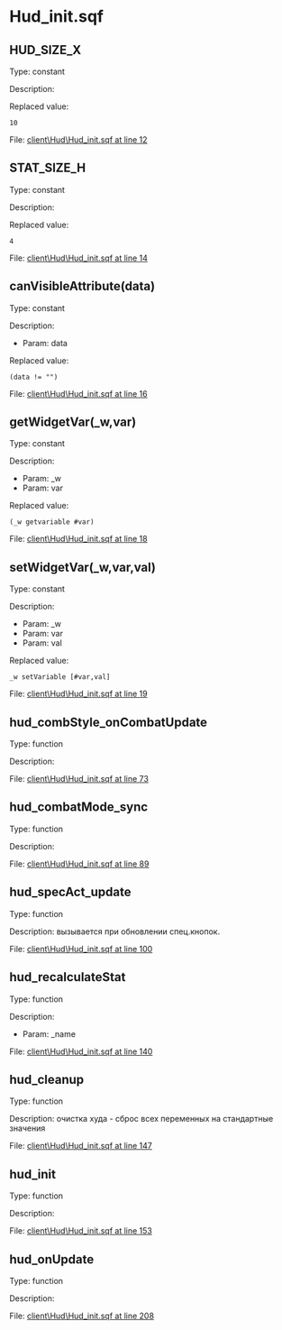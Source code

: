 # Hud_init.sqf

## HUD_SIZE_X

Type: constant

Description: 


Replaced value:
```sqf
10
```
File: [client\Hud\Hud_init.sqf at line 12](../../../Src/client/Hud/Hud_init.sqf#L12)
## STAT_SIZE_H

Type: constant

Description: 


Replaced value:
```sqf
4
```
File: [client\Hud\Hud_init.sqf at line 14](../../../Src/client/Hud/Hud_init.sqf#L14)
## canVisibleAttribute(data)

Type: constant

Description: 
- Param: data

Replaced value:
```sqf
(data != "")
```
File: [client\Hud\Hud_init.sqf at line 16](../../../Src/client/Hud/Hud_init.sqf#L16)
## getWidgetVar(_w,var)

Type: constant

Description: 
- Param: _w
- Param: var

Replaced value:
```sqf
(_w getvariable #var)
```
File: [client\Hud\Hud_init.sqf at line 18](../../../Src/client/Hud/Hud_init.sqf#L18)
## setWidgetVar(_w,var,val)

Type: constant

Description: 
- Param: _w
- Param: var
- Param: val

Replaced value:
```sqf
_w setVariable [#var,val]
```
File: [client\Hud\Hud_init.sqf at line 19](../../../Src/client/Hud/Hud_init.sqf#L19)
## hud_combStyle_onCombatUpdate

Type: function

Description: 


File: [client\Hud\Hud_init.sqf at line 73](../../../Src/client/Hud/Hud_init.sqf#L73)
## hud_combatMode_sync

Type: function

Description: 


File: [client\Hud\Hud_init.sqf at line 89](../../../Src/client/Hud/Hud_init.sqf#L89)
## hud_specAct_update

Type: function

Description: вызывается при обновлении спец.кнопок.


File: [client\Hud\Hud_init.sqf at line 100](../../../Src/client/Hud/Hud_init.sqf#L100)
## hud_recalculateStat

Type: function

Description: 
- Param: _name

File: [client\Hud\Hud_init.sqf at line 140](../../../Src/client/Hud/Hud_init.sqf#L140)
## hud_cleanup

Type: function

Description: очистка худа - сброс всех переменных на стандартные значения


File: [client\Hud\Hud_init.sqf at line 147](../../../Src/client/Hud/Hud_init.sqf#L147)
## hud_init

Type: function

Description: 


File: [client\Hud\Hud_init.sqf at line 153](../../../Src/client/Hud/Hud_init.sqf#L153)
## hud_onUpdate

Type: function

Description: 


File: [client\Hud\Hud_init.sqf at line 208](../../../Src/client/Hud/Hud_init.sqf#L208)
